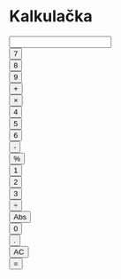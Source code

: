 <!DOCTYPE html>
<html lang="cs">
<head>
    <meta charset="UTF-8">
    <meta http-equiv="X-UA-Compatible" content="IE=edge">
    <meta name="viewport" content="width=device-width, initial-scale=1.0">
    <script src="main.js"></script>
    <link rel="stylesheet" href="main.css">
    <title>Kalkulačka</title>
</head>
<body>
    <main>
        <h1 class="nadpis">Kalkulačka</h1>
        <div class="kalkulacka">
            <input type="text" id="input" class="inputPole">
            <script>document.getElementById("input").value = 0</script>
            <div class="row"></div>
            <div class="column"><button class="test prvni" onclick="addNum7()">7</button></div>
            <div class="column"><button class="test" onclick="addNum8()">8</button></div>
            <div class="column"><button class="test" onclick="addNum9()">9</button></div>
            <div class="column"><button class="test plus" onclick="plus()">+</button></div>
            <div class="column"><button class="test krat" onclick="krat()">×</button></div>
            <div class="row"></div>
            <div class="column"><button class="test prvni" onclick="addNum4()">4</button></div>
            <div class="column"><button class="test" onclick="addNum5()">5</button></div>
            <div class="column"><button class="test" onclick="addNum6()">6</button></div>
            <div class="column"><button class="test minus" onclick="minus()">-</button></div>
            <div class="column"><button class="test procento" onclick="procento()">%</button></div>
            <div class="row"></div>
            <div class="column"><button class="test prvni" onclick="addNum1()">1</button></div>
            <div class="column"><button class="test" onclick="addNum2()">2</button></div>
            <div class="column"><button class="test" onclick="addNum3()">3</button></div>
            <div class="column"><button class="test deleno" onclick="deleno()">÷</button></div>
            <div class="column"><button class="test abs" onclick="abs()">Abs</button></div>
            <div class="row"></div>
            <div class="column"><button class="test prvni" onclick="addNum0()">0</button></div>
            <div class="column"><button class="test decimal" onclick="decimal()">.</button></div>
            <div class="column"><button class="test ac" onclick="ac()">AC</button></div>
            <div class="column"><button class="test equal" onclick="equal()">=</button></div>
        </div>
    </main>
</body>
</html>
